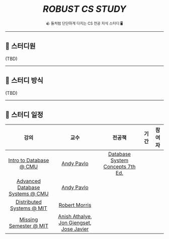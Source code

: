 <!-- PROJECT LOGO -->
<br />
<div align="center">
  <h1><i>ROBUST CS STUDY</i></h1>
  <small>🪨 돌처럼 단단하게 다지는 CS 전공 지식 스터디 🖥️</small>
</div>

---

## 👋 스터디원

(TBD)

---

## 🔎 스터디 방식

(TBD)

---

## 📆 스터디 일정

|                                                    강의                                                     |                                                               교수                                                               |                            전공책                            | 기간 | 참여자 |
| :---------------------------------------------------------------------------------------------------------: | :------------------------------------------------------------------------------------------------------------------------------: | :----------------------------------------------------------: | :--: | :----: |
|     [Intro to Database @ CMU](https://www.youtube.com/playlist?list=PLSE8ODhjZXjaKScG3l0nuOiDTTqpfnWFf)     |                                           [Andy Pavlo](https://www.cs.cmu.edu/~pavlo/)                                           | [Database System Concepts 7th Ed.](https://www.db-book.com/) |      |        |
| [Advanced Database Systems @ CMU](https://www.youtube.com/playlist?list=PLSE8ODhjZXjYzlLMbX3cR0sxWnRM7CLFn) |                                           [Andy Pavlo](https://www.cs.cmu.edu/~pavlo/)                                           |                                                              |      |        |
|    [Distributed Systems @ MIT](https://www.youtube.com/playlist?list=PLrw6a1wE39_tb2fErI4-WkMbsvGQk9_UB)    |                                           [Robert Morris](http://nil.lcs.mit.edu/rtm/)                                           |                                                              |      |        |
|     [Missing Semester @ MIT](https://www.youtube.com/playlist?list=PLyzOVJj3bHQuloKGG59rS43e29ro7I57J)      | [Anish Athalye](https://www.anishathalye.com/), [Jon Gjengset](https://thesquareplanet.com/), [Jose Javier](https://josejg.com/) |                                                              |      |        |
